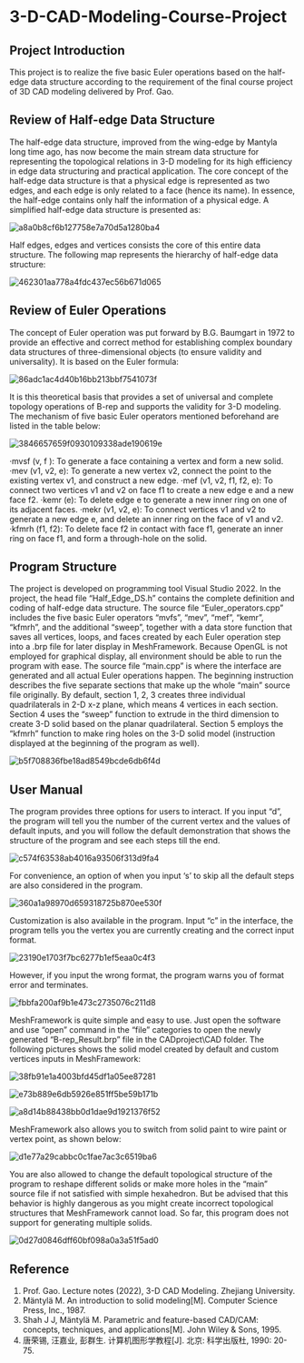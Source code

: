 # 3-D-CAD-Modeling-Course-Project
## Project Introduction
This project is to realize the five basic Euler operations based on the half-edge data structure according to the requirement of the final course project of 3D CAD modeling delivered by Prof. Gao. 

## Review of Half-edge Data Structure
The half-edge data structure, improved from the wing-edge by Mantyla long time ago, has now become the main stream data structure for representing the topological relations in 3-D modeling for its high efficiency in edge data structuring and practical application.
The core concept of the half-edge data structure is that a physical edge is represented as two edges, and each edge is only related to a face (hence its name). In essence, the half-edge contains only half the information of a physical edge. A simplified half-edge data structure is presented as:

![a8a0b8cf6b127758e7a70d5a1280ba4](https://user-images.githubusercontent.com/86988075/200841191-65efc5b0-6690-4df2-a99d-093bf9e82320.jpg)

Half edges, edges and vertices consists the core of this entire data structure. The following map represents the hierarchy of half-edge data structure:

![462301aa778a4fdc437ec56b671d065](https://user-images.githubusercontent.com/86988075/200841216-05ace4ec-1a49-4b3f-be1d-33672696a67a.jpg)  

## Review of Euler Operations
The concept of Euler operation was put forward by B.G. Baumgart in 1972 to provide an effective and correct method for establishing complex boundary data structures of three-dimensional objects (to ensure validity and universality). It is based on the Euler formula:

![86adc1ac4d40b16bb213bbf7541073f](https://user-images.githubusercontent.com/86988075/200841267-17df2aed-495d-4f6e-8feb-e6d2ea12ee3e.jpg)

It is this theoretical basis that provides a set of universal and complete topology operations of B-rep and supports the validity for 3-D modeling.
The mechanism of five basic Euler operators mentioned beforehand are listed in the table below:

![3846657659f0930109338ade190619e](https://user-images.githubusercontent.com/86988075/200841307-c71e5f8f-2828-439f-b856-c1e796ae5642.jpg)

·mvsf (v, f ): To generate a face containing a vertex and form a new solid.
·mev (v1, v2, e): To generate a new vertex v2, connect the point to the existing vertex v1, and construct a new edge.
·mef (v1, v2, f1, f2, e): To connect two vertices v1 and v2 on face f1 to create a new edge e and a new face f2.
·kemr (e): To delete edge e to generate a new inner ring on one of its adjacent faces.
·mekr (v1, v2, e): To connect vertices v1 and v2 to generate a new edge e, and delete an inner ring on the face of v1 and v2.
·kfmrh (f1, f2): To delete face f2 in contact with face f1, generate an inner ring on face f1, and form a through-hole on the solid.
## Program Structure
The project is developed on programming tool Visual Studio 2022. In the project, the head file “Half_Edge_DS.h” contains the complete definition and coding of half-edge data structure. The source file “Euler_operators.cpp” includes the five basic Euler operators “mvfs”, “mev”, “mef”, “kemr”, “kfmrh”, and the additional “sweep”, together with a data store function that saves all vertices, loops, and faces created by each Euler operation step into a .brp file for later display in MeshFramework. Because OpenGL is not employed for graphical display, all environment should be able to run the program with ease. The source file “main.cpp” is where the interface are generated and all actual Euler operations happen. The beginning instruction describes the five separate sections that make up the whole “main” source file originally. By default, section 1, 2, 3 creates three individual quadrilaterals in 2-D x-z plane, which means 4 vertices in each section. Section 4 uses the “sweep” function to extrude in the third dimension to create 3-D solid based on the planar quadrilateral. Section 5 employs the “kfmrh” function to make ring holes on the 3-D solid model (instruction displayed at the beginning of the program as well).

![b5f708836fbe18ad8549bcde6db6f4d](https://user-images.githubusercontent.com/86988075/200841357-491c9dfa-0df7-4d5d-b57e-6694a3142635.jpg)

## User Manual
The program provides three options for users to interact. If you input “d”, the program will tell you the number of the current vertex and the values of default inputs, and you will follow the default demonstration that shows the structure of the program and see each steps till the end.

![c574f63538ab4016a93506f313d9fa4](https://user-images.githubusercontent.com/86988075/200841404-0fb64280-a516-41b4-bcb0-3971c8996791.jpg)

For convenience, an option of when you input ‘s’ to skip all the default steps are also considered in the program.

![360a1a98970d659318725b870ee530f](https://user-images.githubusercontent.com/86988075/200841450-aedc7766-38ab-4207-8be2-d26f0addfd8c.jpg)

Customization is also available in the program. Input “c” in the interface, the program tells you the vertex you are currently creating and the correct input format.

![23190e1703f7bc6277b1ef5eaa0c4f3](https://user-images.githubusercontent.com/86988075/200841501-f4ccea6e-c4c6-4266-a197-4032a7a9dc24.jpg)

However, if you input the wrong format, the program warns you of format error and terminates.

![fbbfa200af9b1e473c2735076c211d8](https://user-images.githubusercontent.com/86988075/200841538-2b365588-de77-4672-b0cf-c16fe7bd56de.jpg)

MeshFramework is quite simple and easy to use. Just open the software and use “open” command in the “file” categories to open the newly generated “B-rep_Result.brp” file in the CADproject\CAD folder. The following pictures shows the solid model created by default and custom vertices inputs in MeshFramework:

![38fb91e1a4003bfd45df1a05ee87281](https://user-images.githubusercontent.com/86988075/200841625-9549e03d-3f4c-45c3-ae03-36480e6a8038.jpg)

![e73b889e6db5926e851ff5be59b171b](https://user-images.githubusercontent.com/86988075/200841642-747891f7-3094-468c-97eb-895ee40d5d59.jpg)

![a8d14b88438bb0d1dae9d1921376f52](https://user-images.githubusercontent.com/86988075/200841652-bd1d972f-fd93-4b99-92f2-eb52f2fd78c2.jpg)

MeshFramework also allows you to switch from solid paint to wire paint or vertex point, as shown below:

![d1e77a29cabbc0c1fae7ac3c6519ba6](https://user-images.githubusercontent.com/86988075/200841674-87f8d432-a4f2-47c9-bb4c-4e7f35a48969.jpg)

You are also allowed to change the default topological structure of the program to reshape different solids or make more holes in the “main” source file if not satisfied with simple hexahedron. But be advised that this behavior is highly dangerous as you might create incorrect topological structures that MeshFramework cannot load. So far, this program does not support for generating multiple solids.

![0d27d0846dff60bf098a0a3a51f5ad0](https://user-images.githubusercontent.com/86988075/200841698-6387518d-cf41-4dc6-80fc-59fd7da77d2e.jpg)

## Reference
1. Prof. Gao. Lecture notes (2022), 3-D CAD Modeling. Zhejiang University.
2. Mäntylä M. An introduction to solid modeling[M]. Computer Science Press, Inc., 1987.
3. Shah J J, Mäntylä M. Parametric and feature-based CAD/CAM: concepts, techniques, and applications[M]. John Wiley & Sons, 1995.
4. 唐荣锡, 汪嘉业, 彭群生. 计算机图形学教程[J]. 北京: 科学出版杜, 1990: 20-75.
